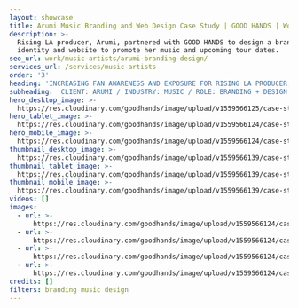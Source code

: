```yaml
---
layout: showcase
title: Arumi Music Branding and Web Design Case Study | GOOD HANDS | Work
description: >-
  Rising LA producer, Arumi, partnered with GOOD HANDS to design a brand
  identity and website to promote her music and upcoming tour dates.
seo_url: work/music-artists/arumi-branding-design/
services_url: /services/music-artists
order: '3'
heading: 'INCREASING FAN AWARENESS AND EXPOSURE FOR RISING LA PRODUCER, ARUMI'
subheading: 'CLIENT: ARUMI / INDUSTRY: MUSIC / ROLE: BRANDING + DESIGN'
hero_desktop_image: >-
  https://res.cloudinary.com/goodhands/image/upload/v1559566125/case-studies/arumi/case-study-arumi-1280px_dktkpj.jpg
hero_tablet_image: >-
  https://res.cloudinary.com/goodhands/image/upload/v1559566124/case-studies/arumi/case-study-arumi-768px_jdjeow.jpg
hero_mobile_image: >-
  https://res.cloudinary.com/goodhands/image/upload/v1559566124/case-studies/arumi/case-study-arumi-360px_kpnc9o.jpg
thumbnail_desktop_image: >-
  https://res.cloudinary.com/goodhands/image/upload/v1559566139/case-studies/arumi/arumi-thumbnail-1280px_julgjw.jpg
thumbnail_tablet_image: >-
  https://res.cloudinary.com/goodhands/image/upload/v1559566139/case-studies/arumi/arumi-thumbnail-768px_r0w0u4.jpg
thumbnail_mobile_image: >-
  https://res.cloudinary.com/goodhands/image/upload/v1559566139/case-studies/arumi/arumi-thumbnail-360px_qwbrlc.jpg
videos: []
images:
  - url: >-
      https://res.cloudinary.com/goodhands/image/upload/v1559566124/case-studies/arumi/case-study-arumi-01_qlrsb7.jpg
  - url: >-
      https://res.cloudinary.com/goodhands/image/upload/v1559566124/case-studies/arumi/case-study-arumi-02_pebz3s.jpg
  - url: >-
      https://res.cloudinary.com/goodhands/image/upload/v1559566124/case-studies/arumi/case-study-arumi-03_vss5zt.jpg
  - url: >-
      https://res.cloudinary.com/goodhands/image/upload/v1559566124/case-studies/arumi/case-study-arumi-04_uglxns.jpg
credits: []
filters: branding music design
---
```


